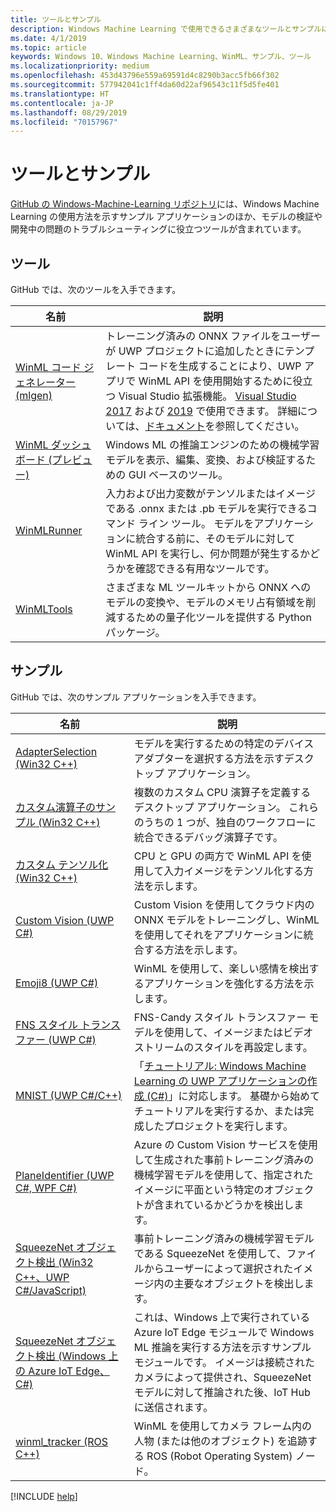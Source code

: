 ```yaml
---
title: ツールとサンプル
description: Windows Machine Learning で使用できるさまざまなツールとサンプルについて説明します。
ms.date: 4/1/2019
ms.topic: article
keywords: Windows 10、Windows Machine Learning、WinML、サンプル、ツール
ms.localizationpriority: medium
ms.openlocfilehash: 453d43796e559a69591d4c8290b3acc5fb66f302
ms.sourcegitcommit: 577942041c1ff4da60d22af96543c11f5d5fe401
ms.translationtype: HT
ms.contentlocale: ja-JP
ms.lasthandoff: 08/29/2019
ms.locfileid: "70157967"
---
```

# <a name="tools-and-samples"></a>ツールとサンプル

[GitHub の Windows-Machine-Learning リポジトリ](https://github.com/Microsoft/Windows-Machine-Learning)には、Windows Machine Learning の使用方法を示すサンプル アプリケーションのほか、モデルの検証や開発中の問題のトラブルシューティングに役立つツールが含まれています。

## <a name="tools"></a>ツール

GitHub では、次のツールを入手できます。

| 名前 | 説明 |
|------|-------------|
| [WinML コード ジェネレーター (mlgen)](https://marketplace.visualstudio.com/items?itemName=WinML.mlgen) | トレーニング済みの ONNX ファイルをユーザーが UWP プロジェクトに追加したときにテンプレート コードを生成することにより、UWP アプリで WinML API を使用開始するために役立つ Visual Studio 拡張機能。 [Visual Studio 2017](https://marketplace.visualstudio.com/items?itemName=WinML.mlgen) および [2019](https://marketplace.visualstudio.com/items?itemName=WinML.MLGenV2) で使用できます。 詳細については、[ドキュメント](mlgen.md)を参照してください。
| [WinML ダッシュボード (プレビュー)](https://github.com/Microsoft/Windows-Machine-Learning/tree/master/Tools/WinMLDashboard) | Windows ML の推論エンジンのための機械学習モデルを表示、編集、変換、および検証するための GUI ベースのツール。 |
| [WinMLRunner](https://github.com/Microsoft/Windows-Machine-Learning/tree/master/Tools/WinMLRunner) | 入力および出力変数がテンソルまたはイメージである .onnx または .pb モデルを実行できるコマンド ライン ツール。 モデルをアプリケーションに統合する前に、そのモデルに対して WinML API を実行し、何か問題が発生するかどうかを確認できる有用なツールです。 |
| [WinMLTools](https://pypi.org/project/winmltools/) | さまざまな ML ツールキットから ONNX へのモデルの変換や、モデルのメモリ占有領域を削減するための量子化ツールを提供する Python パッケージ。 |

## <a name="samples"></a>サンプル

GitHub では、次のサンプル アプリケーションを入手できます。

| 名前 | 説明 |
|------|-------------|
| [AdapterSelection (Win32 C++)](https://github.com/Microsoft/Windows-Machine-Learning/tree/master/Samples/AdapterSelection/AdapterSelection/cpp) | モデルを実行するための特定のデバイス アダプターを選択する方法を示すデスクトップ アプリケーション。 |
| [カスタム演算子のサンプル (Win32 C++)](https://github.com/Microsoft/Windows-Machine-Learning/tree/master/Samples/CustomOperatorCPU/desktop/cpp) | 複数のカスタム CPU 演算子を定義するデスクトップ アプリケーション。 これらのうちの 1 つが、独自のワークフローに統合できるデバッグ演算子です。 |
| [カスタム テンソル化 (Win32 C++)](https://github.com/Microsoft/Windows-Machine-Learning/tree/master/Samples/CustomTensorization) | CPU と GPU の両方で WinML API を使用して入力イメージをテンソル化する方法を示します。 |
| [Custom Vision (UWP C#)](https://docs.microsoft.com/azure/cognitive-services/custom-vision-service/custom-vision-onnx-windows-ml) | Custom Vision を使用してクラウド内の ONNX モデルをトレーニングし、WinML を使用してそれをアプリケーションに統合する方法を示します。 |
| [Emoji8 (UWP C#)](https://github.com/Microsoft/Windows-Machine-Learning/tree/master/Samples/Emoji8/UWP/cs) | WinML を使用して、楽しい感情を検出するアプリケーションを強化する方法を示します。 |
| [FNS スタイル トランスファー (UWP C#)](https://github.com/Microsoft/Windows-Machine-Learning/tree/master/Samples/FNSCandyStyleTransfer) | FNS-Candy スタイル トランスファー モデルを使用して、イメージまたはビデオ ストリームのスタイルを再設定します。 |
| [MNIST (UWP C#/C++)](https://github.com/Microsoft/Windows-Machine-Learning/tree/master/Samples/MNIST) | 「[チュートリアル: Windows Machine Learning の UWP アプリケーションの作成 (C#)](get-started-uwp.md)」に対応します。 基礎から始めてチュートリアルを実行するか、または完成したプロジェクトを実行します。 |
| [PlaneIdentifier (UWP C#, WPF C#)](https://github.com/Microsoft/Windows-AppConsult-Samples-UWP/tree/master/PlaneIdentifier) | Azure の Custom Vision サービスを使用して生成された事前トレーニング済みの機械学習モデルを使用して、指定されたイメージに平面という特定のオブジェクトが含まれているかどうかを検出します。 |
| [SqueezeNet オブジェクト検出 (Win32 C++、UWP C#/JavaScript)](https://github.com/Microsoft/Windows-Machine-Learning/tree/master/Samples/SqueezeNetObjectDetection) | 事前トレーニング済みの機械学習モデルである SqueezeNet を使用して、ファイルからユーザーによって選択されたイメージ内の主要なオブジェクトを検出します。 |
| [SqueezeNet オブジェクト検出 (Windows 上の Azure IoT Edge、C#)](https://github.com/Microsoft/Windows-iotcore-samples/tree/develop/Samples/EdgeModules/SqueezeNetObjectDetection/cs) | これは、Windows 上で実行されている Azure IoT Edge モジュールで Windows ML 推論を実行する方法を示すサンプル モジュールです。 イメージは接続されたカメラによって提供され、SqueezeNet モデルに対して推論された後、IoT Hub に送信されます。 |
| [winml_tracker (ROS C++)](https://github.com/ms-iot/winml_tracker) | WinML を使用してカメラ フレーム内の人物 (または他のオブジェクト) を追跡する ROS (Robot Operating System) ノード。 |

[!INCLUDE [help](../includes/get-help.md)]
